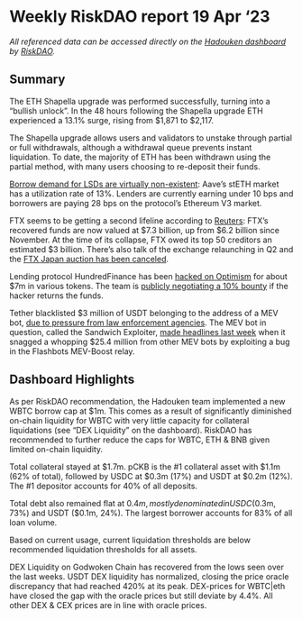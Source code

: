 # Weekly RiskDAO report 19 Apr ‘23
*All referenced data can be accessed directly on the [Hadouken dashboard](https://hadouken.riskdao.org/#system-status) by [RiskDAO](https://riskdao.org/).*

## Summary
The ETH Shapella upgrade was performed successfully, turning into a “bullish unlock”. In the 48 hours following the Shapella upgrade ETH experienced a 13.1% surge, rising from $1,871 to $2,117. 

The Shapella upgrade allows users and validators to unstake through partial or full withdrawals, although a withdrawal queue prevents instant liquidation. To date, the majority of ETH has been withdrawn using the partial method, with many users choosing to re-deposit their funds.

[Borrow demand for LSDs are virtually non-existent](https://www.bankless.com/shapella-ethereum-staking-shanghai-eth): Aave’s stETH market has a utilization rate of 13%. Lenders are currently earning under 10 bps and borrowers are paying 28 bps on the protocol’s Ethereum V3 market.

FTX seems to be getting a second lifeline according to [Reuters](https://www.reuters.com/technology/bankrupt-crypto-exchange-ftx-has-recovered-73-bln-assets-attorney-2023-04-12/?ref=bankless.ghost.io): FTX’s recovered funds are now valued at $7.3 billion, up from $6.2 billion since November. At the time of its collapse, FTX owed its top 50 creditors an estimated $3 billion. There’s also talk of the exchange relaunching in Q2 and the [FTX Japan auction has been canceled](https://twitter.com/AFTXcreditor/status/1645589734171852802?utm_source=substack&utm_medium=email).

Lending protocol HundredFinance has been [hacked on Optimism](https://twitter.com/peckshield/status/1647307128267476992?utm_source=substack&utm_medium=email) for about $7m in various tokens. The team is [publicly negotiating a 10% bounty](https://twitter.com/HundredFinance/status/1648320706243964930?s=20) if the hacker returns the funds. 

Tether blacklisted $3 million of USDT belonging to the address of a MEV bot, [due to pressure from law enforcement agencies](https://decrypt.co/125953/sandwich-ripper-mev-exploiter-joins-tethers-graveyard-blacklisted-addresses?ref=bankless.ghost.io). The MEV bot in question, called the Sandwich Exploiter, [made headlines last week](https://www.bankless.com/opensea-fights-back?ref=bankless.ghost.io) when it snagged a whopping $25.4 million from other MEV bots by exploiting a bug in the Flashbots MEV-Boost relay.


## Dashboard Highlights

As per RiskDAO recommendation, the Hadouken team implemented a new WBTC borrow cap at $1m. This comes as a result of significantly diminished on-chain liquidity for WBTC with very little capacity for collateral liquidations (see “DEX Liquidity” on the dashboard). RiskDAO has recommended to further reduce the caps for WBTC, ETH & BNB given limited on-chain liquidity.

Total collateral stayed at $1.7m. pCKB is the #1 collateral asset with $1.1m (62% of total), followed by USDC at $0.3m (17%) and USDT at $0.2m (12%). The #1 depositor accounts for 40% of all deposits. 

Total debt also remained flat at $0.4m, mostly denominated in USDC ($0.3m, 73%) and USDT ($0.1m, 24%). The largest borrower accounts for 83% of all loan volume.

Based on current usage, current liquidation thresholds are below recommended liquidation thresholds for all assets.

DEX Liquidity on Godwoken Chain has recovered from the lows seen over the last weeks. USDT DEX liquidity has normalized, closing the price oracle discrepancy that had reached 420% at its peak. DEX-prices for WBTC|eth have closed the gap with the oracle prices but still deviate by 4.4%. All other DEX & CEX prices are in line with oracle prices.
